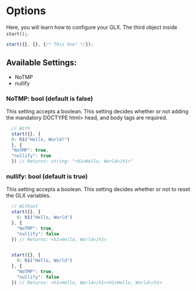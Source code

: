 # Options
Here, you will learn how to configure your GLX. The third object inside `start();`.
```js
start({}, {}, {/* This One! */});
```
## Available Settings:
- NoTMP
- nullify

### NoTMP: bool (default is false)
This setting accepts a boolean. This setting decides whether or not adding the mandatory DOCTYPE html> head, and body tags are required.
```js
  // With
  start({}, {
  0: h1("Hello, World!")
  }, {
  "NoTMP": true,
  "nullify": true
  }) // Returns: string: "<h1>Hello, World</h1>"
```

### nullify: bool (default is true)
This setting accepts a boolean. This setting decides whether or not to reset the GLX variables.
```js
  // Without
  start({}, {
    0: h1("Hello, World")
  }, {
    "NoTMP": true,
    "nullify": false
  }) // Returns: <h1>Hello, World</h1>


  start({}, {
    0: h1("Hello, World")
  }, {
    "NoTMP": true,
    "nullify": false
  }) // Returns: <h1>Hello, World</h1><h1>Hello, World</h1>
```
